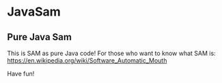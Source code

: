 # JavaSam
Pure Java Sam
-------------

This is SAM as pure Java code!
For those who want to know what SAM is: https://en.wikipedia.org/wiki/Software_Automatic_Mouth

Have fun!

